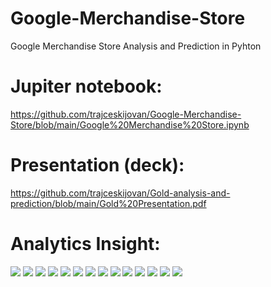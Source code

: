 # Google-Merchandise-Store
Google Merchandise Store Analysis and Prediction in Pyhton


# Jupiter notebook:
https://github.com/trajceskijovan/Google-Merchandise-Store/blob/main/Google%20Merchandise%20Store.ipynb

# Presentation (deck): 
https://github.com/trajceskijovan/Gold-analysis-and-prediction/blob/main/Gold%20Presentation.pdf

# Analytics Insight:
![](samples/1.PNG)
![](samples/2.PNG)
![](samples/3.PNG)
![](samples/4.PNG)
![](samples/5.PNG)
![](samples/6.PNG)
![](samples/7.PNG)
![](samples/8.PNG)
![](samples/9.PNG)
![](samples/10.PNG)
![](samples/11.PNG)
![](samples/12.PNG)
![](samples/13.PNG)
![](samples/14.PNG)

